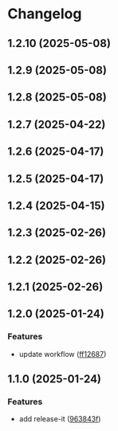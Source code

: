 # Changelog

## 1.2.10 (2025-05-08)

## 1.2.9 (2025-05-08)

## 1.2.8 (2025-05-08)

## 1.2.7 (2025-04-22)

## 1.2.6 (2025-04-17)

## 1.2.5 (2025-04-17)

## 1.2.4 (2025-04-15)

## 1.2.3 (2025-02-26)

## 1.2.2 (2025-02-26)

## 1.2.1 (2025-02-26)

## 1.2.0 (2025-01-24)

### Features

* update workflow ([ff12687](https://github.com/oondemand/api-integracao-gpt/commit/ff1268710ba5530d9b78e9d1e673a7153ebbebc1))

## 1.1.0 (2025-01-24)

### Features

* add release-it ([963843f](https://github.com/maikonalexandre/ondemand-api-integracao-gpt/commit/963843f82bdcfbb0b2bc1d9efa3dfed0ebe8812e))
